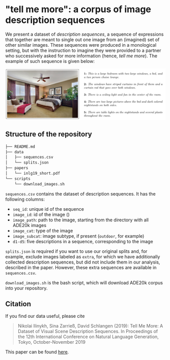 # "tell me more": a corpus of image description sequences
We present a dataset of _description sequences_, a sequence of expressions that together are meant to single out one image from an (imagined) set of other similar images. These sequences were produced in a monological setting, but with the instruction to imagine they were provided to a partner who successively asked for more information (hence, *tell me more*). The example of such sequence is given below:

![sequence](sequence_example.jpg)

## Structure of the repository
```bash
├── README.md
├── data
│   ├── sequences.csv
│   └── splits.json
├── papers
│   └── inlg19_short.pdf
└── scripts
    └── download_images.sh
```
```sequences.csv``` contains the dataset of description sequences. It has the following columns:
- ```seq_id```: unique id of the sequence
- ```image_id```: id of the image ()
- ```image_path```: path to the image, starting from the directory with all ADE20k images
- ```image_cat```: type of the image
- ```image_subcat```: image subtype, if present (`outdoor`, for example)
- ```d1-d5```: five descriptions in a sequence, corresponding to the image

```splits.json``` is required if you want to use our original splits and, for example, exclude images labeled as `extra`, for which we have additionally collected description sequences, but did not include them in our analysis, described in the paper. However, these extra sequences are available in ```sequences.csv```.

```download_images.sh``` is the bash script, which will download ADE20k corpus into your repository.

## Citation
If you find our data useful, please cite
  > Nikolai Ilinykh, Sina Zarrieß, David Schlangen (2019): Tell Me More: A Dataset of Visual Scene Description Sequences. In Proceedings of the 12th International Conference on Natural Language Generation, Tokyo, October-November 2019

This paper can be found [here](papers/inlg19_short.pdf).
